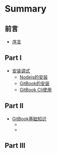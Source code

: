 # Summary

## 前言

* [序言](README.md)

## Part I

* [安装调式](install/index.md)
	* [Nodejs的安装](install/nodejs.md)
	* [GitBook的安装](install/gitbook.md)
	* [GitBook Cli使用](install/gitbookcli.md)

## Part II

* [GitBook基础知识](base/architecture.md)
	* []()
	* []() 


## Part III